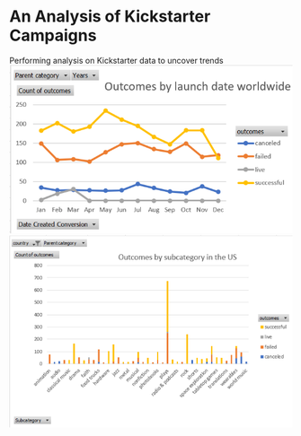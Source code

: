 # An Analysis of Kickstarter Campaigns
Performing analysis on Kickstarter data to uncover trends
![Outcomes by launch date worldwide](Images/Outcomes%20by%20launch%20date%20worldwide.png)
![Outcomes by subcategory in the US](Images/Outcomes%20by%20subcategory%20in%20the%20US.png)
